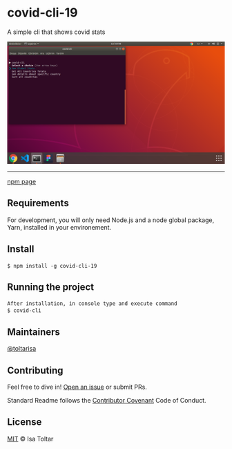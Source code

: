 # covid-cli-19

A simple cli that shows covid stats

![covid-cli](/assets/covid.png)

---
[npm page](https://www.npmjs.com/package/covid-cli-19)
## Requirements

For development, you will only need Node.js and a node global package, Yarn, installed in your environement.

## Install

    $ npm install -g covid-cli-19 


    

## Running the project
    After installation, in console type and execute command 
    $ covid-cli

## Maintainers

[@toltarisa](https://github.com/toltarisa)

## Contributing

Feel free to dive in! [Open an issue](https://github.com/toltarisa/covid-cli/issues/new) or submit PRs.

Standard Readme follows the [Contributor Covenant](http://contributor-covenant.org/version/1/3/0/) Code of Conduct.

## License

[MIT](LICENSE) © Isa Toltar
